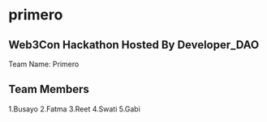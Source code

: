 # primero
## Web3Con Hackathon Hosted By Developer_DAO
Team Name: Primero
## Team Members
1.Busayo
2.Fatma
3.Reet
4.Swati
5.Gabi

